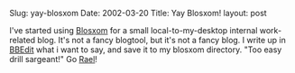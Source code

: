 Slug: yay-blosxom
Date: 2002-03-20
Title: Yay Blosxom!
layout: post

I&#39;ve started using <a href="http://www.oreillynet.com/~rael/lang/perl/blosxom/">Blosxom</a> for a small local-to-my-desktop internal work-related blog. It&#39;s not a fancy blogtool, but it&#39;s not a fancy blog. I write up in <a href="http://www.barebones.com/">BBEdit</a> what i want to say, and save it to my blosxom directory. &quot;Too easy drill sargeant!&quot; Go <a href="http://www.oreillynet.com/~rael/">Rael</a>!
